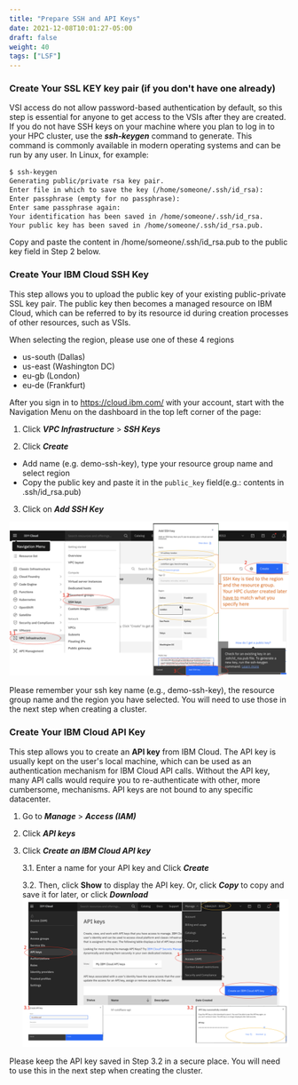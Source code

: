 ```yaml
---
title: "Prepare SSH and API Keys"
date: 2021-12-08T10:01:27-05:00
draft: false
weight: 40 
tags: ["LSF"] 
---
```


### Create Your SSL KEY key pair (if you don't have one already)

VSI access do not allow password-based authentication by default, so this step is essential
for anyone to get access to the VSIs after they are created. If you do not have SSH keys on
your machine where you plan to log in to your HPC cluster, use the **_ssh-keygen_** command to generate.
This command is commonly available in modern operating systems and can be run by any user.
In Linux, for example:
```
$ ssh-keygen
Generating public/private rsa key pair.
Enter file in which to save the key (/home/someone/.ssh/id_rsa): 
Enter passphrase (empty for no passphrase): 
Enter same passphrase again: 
Your identification has been saved in /home/someone/.ssh/id_rsa.
Your public key has been saved in /home/someone/.ssh/id_rsa.pub.
```
Copy and paste the content in /home/someone/.ssh/id_rsa.pub to the public key field in Step 2 below.

### Create Your IBM Cloud SSH Key
This step allows you to upload the public key of your existing public-private SSL key pair.
The public key then becomes a managed resource on IBM Cloud, which can be referred to by its resource id
during creation processes of other resources, such as VSIs.

When selecting the region, please use one of these 4 regions 
* us-south (Dallas)
* us-east (Washington DC)
* eu-gb (London)
* eu-de (Frankfurt)

After you sign in to https://cloud.ibm.com/ with your account, start with the Navigation Menu on the dashboard in the top left
corner of the page:

1. Click **_VPC Infrastructure_** > **_SSH Keys_**

2. Click **_Create_**
* Add name (e.g. demo-ssh-key), type your resource group name and select region
* Copy the public key and paste it in the `public_key` field(e.g.: contents in .ssh/id_rsa.pub)

3. Click on **_Add SSH Key_**

![SSHKEY](/images/setup-lsf-cluster/sshkey.png)
<!--{{< figure src="/images/setup-lsf-cluster/sshkey.png" alt="SSHKEY" class="img-lg">}}-->

Please remember your ssh key name (e.g., demo-ssh-key), the resource group name and the region you have selected. You will need to use
those in the next step when creating a cluster.

### Create Your IBM Cloud API Key
This step allows you to create an **API key** from IBM Cloud. The API key is usually kept on the user's local machine,
which can be used as an authentication mechanism for IBM Cloud API calls. Without the API key,
many API calls would require you to re-authenticate with other, more cumbersome, mechanisms.
API keys are not bound to any specific datacenter.

1.   Go to _**Manage**_ > _**Access (IAM)**_
2.   Click **_API keys_**
3.   Click **_Create an IBM Cloud API key_**

      3.1. Enter a name for your API key and Click **_Create_**

      3.2. Then, click **__Show__** to display the API key. Or, click **_Copy_** to copy and save it for later, or click **_Download_**
![SSHKEY](/images/setup-lsf-cluster/apikey.png)

Please keep the API key saved in Step 3.2 in a secure place. You will need to use this in the next step when creating the cluster.


